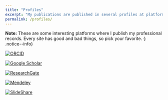 ```yaml
---
title: "Profiles"
excerpt: "My publications are published in several profiles at platforms such as Orcid, Google Scholar, ResearchGate, etc"
permalink: /profiles/
---
```


**Note:** These are some interesting platforms where I publish my professional records. Every site has good and bad things, so pick your favorite.
{: .notice--info}

[![ORCID](https://b4935e718bfba86f9c2e-bf4a3ae5257b42d59da864e54de0bd19.ssl.cf1.rackcdn.com/img/orcid-logo.png)](https://orcid.org/0000-0003-2501-484X)

[![Google Scholar](https://upload.wikimedia.org/wikipedia/commons/thumb/a/a9/Google_Scholar_logo_2015.PNG/250px-Google_Scholar_logo_2015.PNG)](https://scholar.google.es/citations?user=sO9xAc8AAAAJ&hl=es)


[![ResearchGate](https://upload.wikimedia.org/wikipedia/commons/archive/a/aa/20110331173749%21ResearchGate_Logo.png)](https://www.researchgate.net/profile/Benito_Zaragozi)

[![Mendeley](https://static.mendeley.com/weblet-homepage/build/278/default/images/mendeley-logo-red.png)](https://www.mendeley.com/profiles/benito-zaragozi/)

[![SlideShare](http://public.slidesharecdn.com/b/images/logo/linkedin-ss/SS_Logo_Desktop_Black.png?ef34b4628a)](http://es.slideshare.net/BeniZaragoz)